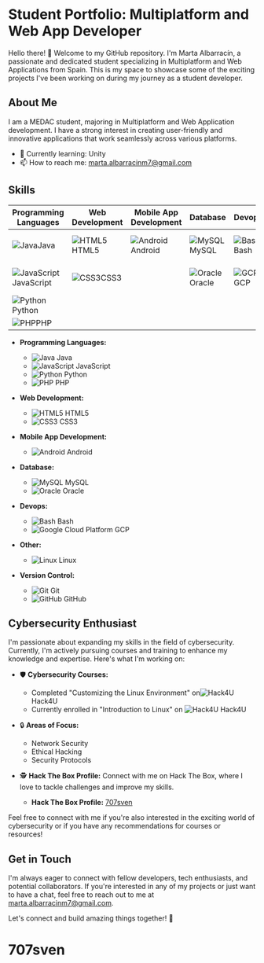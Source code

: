 # Student Portfolio: Multiplatform and Web App Developer

<!--![Profile Banner](link_to_banner_image)-->
Hello there! 👋 Welcome to my GitHub repository. I'm Marta Albarracín, a passionate and dedicated student specializing in Multiplatform and Web Applications from Spain. This is my space to showcase some of the exciting projects I've been working on during my journey as a student developer.

## About Me

I am a MEDAC student, majoring in Multiplatform and Web Application development. I have a strong interest in creating user-friendly and innovative applications that work seamlessly across various platforms.

- 🌱 Currently learning: Unity
- 📫 How to reach me: marta.albarracinm7@gmail.com
<!--
## Projects

### Project 1: [Project Name]

Brief description of the project, its purpose, and the technologies used. You can also include a screenshot or GIF of the project.

### GitHub Repository: [Link to Repository]
### Live Demo: [Link to Live Demo]

Project 2: [Project Name]

### Brief description of the project, its purpose, and the technologies used. You can also include a screenshot or GIF of the project.

GitHub Repository: [Link to Repository]
Live Demo: [Link to Live Demo]
-->
## Skills

| Programming Languages | Web Development | Mobile App Development | Database       | Devops              | Other          | Version Control  |
|-----------------------|-----------------|------------------------|----------------|---------------------|----------------|------------------|
| ![Java](https://img.icons8.com/color/24/java-coffee-cup-logo--v1.png)Java   | ![HTML5](https://img.icons8.com/color/24/html-5--v1.png)HTML5 | ![Android](https://img.icons8.com/color/24/android-os.png)Android | ![MySQL](https://img.icons8.com/color/24/mysql-logo.png)MySQL | ![Bash](https://img.icons8.com/color/24/bash.png)Bash | ![Linux](https://img.icons8.com/color/24/linux--v1.png)Linux | ![Git](https://img.icons8.com/color/24/git.png)Git |
| ![JavaScript](https://img.icons8.com/color/24/javascript--v1.png)JavaScript | ![CSS3](https://img.icons8.com/color/24/css3.png)CSS3 |                    | ![Oracle](https://img.icons8.com/color/24/oracle-logo.png)Oracle | ![GCP](https://img.icons8.com/color/24/google-cloud.png)GCP  |                | ![GitHub](https://img.icons8.com/material-outlined/24/github.png)GitHub |
| ![Python](https://img.icons8.com/color/24/python--v1.png)Python  |                 |                    |                |                     |                |                  |
| ![PHP](https://img.icons8.com/parakeet/24/php.png)PHP     |                 |                    |                |                     |                |                  |


- **Programming Languages:**
  - ![Java](https://img.icons8.com/color/24/java-coffee-cup-logo--v1.png) Java
  - ![JavaScript](https://img.icons8.com/color/24/javascript--v1.png) JavaScript
  - ![Python](https://img.icons8.com/color/24/python--v1.png) Python
  - ![PHP](https://img.icons8.com/parakeet/24/php.png) PHP

- **Web Development:**
  - ![HTML5](https://img.icons8.com/color/24/html-5--v1.png) HTML5
  - ![CSS3](https://img.icons8.com/color/24/css3.png) CSS3

- **Mobile App Development:**
  - ![Android](https://img.icons8.com/color/24/android-os.png) Android

- **Database:**
  - ![MySQL](https://img.icons8.com/color/24/mysql-logo.png) MySQL
  - ![Oracle](https://img.icons8.com/color/24/oracle-logo.png) Oracle

- **Devops:**
  - ![Bash](https://img.icons8.com/color/24/bash.png) Bash
  - ![Google Cloud Platform](https://img.icons8.com/color/24/google-cloud.png) GCP

- **Other:**
  - ![Linux](https://img.icons8.com/color/24/linux--v1.png) Linux

- **Version Control:**
  - ![Git](https://img.icons8.com/color/24/git.png) Git
  - ![GitHub](https://img.icons8.com/material-outlined/24/github.png) GitHub

## Cybersecurity Enthusiast

I'm passionate about expanding my skills in the field of cybersecurity. Currently, I'm actively pursuing courses and training to enhance my knowledge and expertise. Here's what I'm working on:

- 🛡️ **Cybersecurity Courses:**
  - Completed "Customizing the Linux Environment" on![Hack4U](https://hack4u.io/cursos/personalizacion-de-entorno-en-linux/) Hack4U
  - Currently enrolled in "Introduction to Linux" on ![Hack4U](https://hack4u.io/cursos/introduccion-a-linux/) Hack4U

- 🔒 **Areas of Focus:**
  - Network Security
  - Ethical Hacking
  - Security Protocols

- 🕵️ **Hack The Box Profile:**
  Connect with me on Hack The Box, where I love to tackle challenges and improve my skills.
  - **Hack The Box Profile:** [707sven](https://app.hackthebox.com/users/1350770)

Feel free to connect with me if you're also interested in the exciting world of cybersecurity or if you have any recommendations for courses or resources!

## Get in Touch

I'm always eager to connect with fellow developers, tech enthusiasts, and potential collaborators. If you're interested in any of my projects or just want to have a chat, feel free to reach out to me at marta.albarracinm7@gmail.com.

Let's connect and build amazing things together! 🚀
# 707sven
